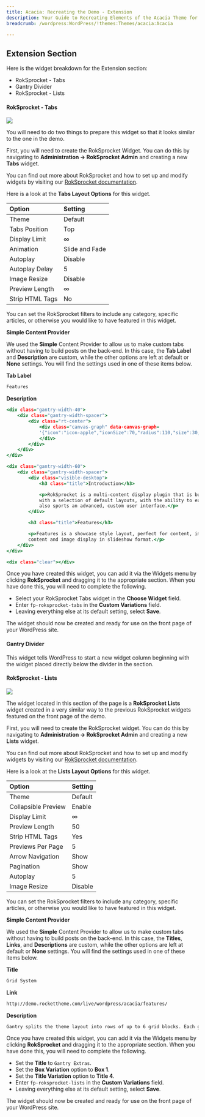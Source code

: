 ```yaml
---
title: Acacia: Recreating the Demo - Extension
description: Your Guide to Recreating Elements of the Acacia Theme for WordPress
breadcrumb: /wordpress:WordPress/!themes:Themes/acacia:Acacia

---
```


Extension Section
-----

Here is the widget breakdown for the Extension section:

* RokSprocket - Tabs
* Gantry Divider 
* RokSprocket - Lists

#### RokSprocket - Tabs

![][demo]

You will need to do two things to prepare this widget so that it looks similar to the one in the demo.

First, you will need to create the RokSprocket Widget. You can do this by navigating to **Administration -> RokSprocket Admin** and creating a new **Tabs** widget.

You can find out more about RokSprocket and how to set up and modify widgets by visiting our [RokSprocket documentation][roksprocket].

Here is a look at the **Tabs Layout Options** for this widget.

| Option          | Setting        |
| :-------------- | :------------  |
| Theme           | Default        |
| Tabs Position   | Top            |
| Display Limit   | ∞              |
| Animation       | Slide and Fade |
| Autoplay        | Disable        |
| Autoplay Delay  | 5              |
| Image Resize    | Disable        |
| Preview Length  | ∞              |
| Strip HTML Tags | No             |

You can set the RokSprocket filters to include any category, specific articles, or otherwise you would like to have featured in this widget.

**Simple Content Provider**

We used the **Simple** Content Provider to allow us to make custom tabs without having to build posts on the back-end. In this case, the **Tab Label** and **Description** are custom, while the other options are left at default or **None** settings. You will find the settings used in one of these items below.

**Tab Label**

~~~ .html
Features
~~~

**Description**

~~~ .html
<div class="gantry-width-40">
    <div class="gantry-width-spacer">
        <div class="rt-center">
            <div class="canvas-graph" data-canvas-graph=
            '{"icon":"icon-apple","iconSize":70,"radius":110,"size":30,"start":70}'>
            </div>
        </div>
    </div>
</div>

<div class="gantry-width-60">
    <div class="gantry-width-spacer">
        <div class="visible-desktop">
            <h3 class="title">Introduction</h3>

            <p>RokSprocket is a multi-content display plugin that is bundled
            with a selection of default layouts, with the ability to expand. It
            also sports an advanced, custom user interface.</p>
        </div>

        <h3 class="title">Features</h3>

        <p>Features is a showcase style layout, perfect for content, image or
        content and image display in slideshow format.</p>
    </div>
</div>

<div class="clear"></div>
~~~

Once you have created this widget, you can add it via the Widgets menu by clicking **RokSprocket** and dragging it to the appropriate section. When you have done this, you will need to complete the following.

* Select your RokSprocket Tabs widget in the **Choose Widget** field.
* Enter `fp-roksprocket-tabs` in the **Custom Variations** field.
* Leaving everything else at its default setting, select **Save**.

The widget should now be created and ready for use on the front page of your WordPress site.

#### Gantry Divider

This widget tells WordPress to start a new widget column beginning with the widget placed directly below the divider in the section.

#### RokSprocket - Lists

![][demo2]

The widget located in this section of the page is a **RokSprocket Lists** widget created in a very similar way to the previous RokSprocket widgets featured on the front page of the demo.

First, you will need to create the RokSprocket widget. You can do this by navigating to **Administration -> RokSprocket Admin** and creating a new **Lists** widget.

You can find out more about RokSprocket and how to set up and modify widgets by visiting our [RokSprocket documentation][roksprocket].

Here is a look at the **Lists Layout Options** for this widget.

| Option              | Setting |
| :------------------ | :------ |
| Theme               | Default |
| Collapsible Preview | Enable  |
| Display Limit       | ∞       |
| Preview Length      | 50      |
| Strip HTML Tags     | Yes     |
| Previews Per Page   | 5       |
| Arrow Navigation    | Show    |
| Pagination          | Show    |
| Autoplay            | 5       |
| Image Resize        | Disable |

You can set the RokSprocket filters to include any category, specific articles, or otherwise you would like to have featured in this widget.

**Simple Content Provider**

We used the **Simple** Content Provider to allow us to make custom tabs without having to build posts on the back-end. In this case, the **Titles**, **Links**, and **Descriptions** are custom, while the other options are left at default or **None** settings. You will find the settings used in one of these items below.

**Title**

~~~ .html
Grid System
~~~

**Link**

~~~ .html
http://demo.rockettheme.com/live/wordpress/acacia/features/
~~~

**Description**

~~~ .html
Gantry splits the theme layout into rows of up to 6 grid blocks. Each grid block has per override width controls.
~~~

Once you have created this widget, you can add it via the Widgets menu by clicking **RokSprocket** and dragging it to the appropriate section. When you have done this, you will need to complete the following.

* Set the **Title** to `Gantry Extras`.
* Set the **Box Variation** option to **Box 1**.
* Set the **Title Variation** option to **Title 4**.
* Enter `fp-roksprocket-lists` in the **Custom Variations** field.
* Leaving everything else at its default setting, select **Save**.

The widget should now be created and ready for use on the front page of your WordPress site.

[demo]: assets/demo_5.jpeg
[demo2]: assets/demo_6.jpeg
[roksprocket]: ../../plugins/roksprocket/